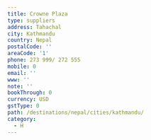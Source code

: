 ```yaml
---
title: Crowne Plaza
type: suppliers
address: Tahachal
city: Kathmandu
country: Nepal
postalCode: ''
areaCode: '1'
phone: 273 999/ 272 555
mobile: 0
email: ''
www: ''
note: ''
bookThrough: 0
currency: USD
gstType: 0
path: /destinations/nepal/cities/kathmandu/
category:
  - H
---
```


